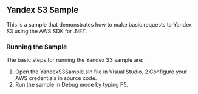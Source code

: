 ## Yandex S3 Sample
This is a sample that demonstrates how to make basic requests to Yandex S3 using the AWS SDK for .NET.

### Running the Sample
The basic steps for running the Yandex S3 sample are:

1. Open the YandexS3Sample.sln file in Visual Studio.
2.Configure your AWS credentials in source code.
4. Run the sample in Debug mode by typing F5.


